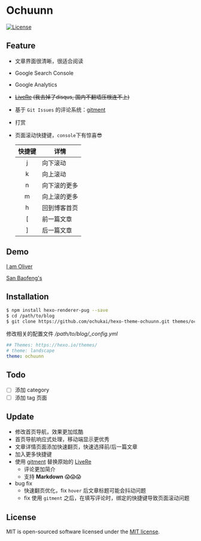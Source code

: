 Ochuunn
=======

[![License](https://img.shields.io/badge/license-MIT-blue.svg)](http://opensource.org/licenses/MIT)

Feature
-------

* 文章界面很清晰，很适合阅读
* Google Search Console
* Google Analytics
* ~~[LiveRe](https://livere.com/) (我去掉了disqus, 国内不翻墙压根连不上)~~
* 基于 `Git Issues` 的评论系统：[gitment](https://github.com/imsun/gitment)
* 打赏
* 页面滚动快捷键，`console`下有惊喜😎

	| 快捷键 | 详情		|
	|:-----:|-----------|
	| j 	| 向下滚动	|
	| k 	| 向上滚动	|
	| n 	| 向下滚的更多|
	| m 	| 向上滚的更多|
	| h 	| 回到博客首页|
	| [ 	| 前一篇文章	|
	| ] 	| 后一篇文章	|

Demo
----

[I am Oliver](http://ochukai.me)

[San Baofeng's](https://sanbf.cn)

Installation
------------

```Bash
$ npm install hexo-renderer-pug --save
$ cd /path/to/blog
$ git clone https://github.com/ochukai/hexo-theme-ochuunn.git themes/ochuunn
```

修改相关的配置文件 */path/to/blog/_config.yml*

```yml
## Themes: https://hexo.io/themes/
# theme: landscape
theme: ochuunn
```

Todo
----

- [ ] 添加 category
- [ ] 添加 tag 页面

Update
------

- 修改首页导航，效果更加炫酷
- 首页导航响应式处理，移动端显示更优秀
- 文章详情页面添加快速翻页，快速选择前/后一篇文章
- 加入更多快捷键
- 使用 [gitment](https://github.com/imsun/gitment) 替换原始的 [LiveRe](https://livere.com/)
	- 评论更加简介
	- 支持 **Markdown** 😱😱😱
- bug fix
	- 快速翻页优化，fix `hover` 后文章标题可能会抖动问题
	- fix 使用 `gitment` 之后，在填写评论时，绑定的快捷键导致页面滚动问题

License
-------

MIT is open-sourced software licensed under the [MIT license](http://opensource.org/licenses/MIT).



